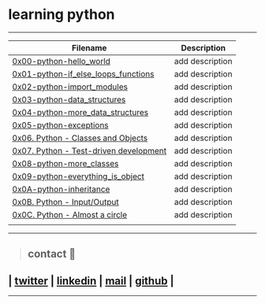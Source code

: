 # learning python

---
| **Filename** | **Description** |
|---|---|
| [0x00-python-hello_world](https://github.com/ricardo1470/holbertonschool-higher_level_programming/tree/master/0x00-python-hello_world) | add description  |
| [0x01-python-if_else_loops_functions](https://github.com/ricardo1470/holbertonschool-higher_level_programming/tree/master/0x01-python-if_else_loops_functions) | add description  |
| [0x02-python-import_modules](https://github.com/ricardo1470/holbertonschool-higher_level_programming/tree/master/0x02-python-import_modules) | add description  |
| [0x03-python-data_structures](https://github.com/ricardo1470/holbertonschool-higher_level_programming/tree/master/0x03-python-data_structures) | add description  |
| [0x04-python-more_data_structures](https://github.com/ricardo1470/holbertonschool-higher_level_programming/tree/master/0x04-python-more_data_structures) | add description  |
| [0x05-python-exceptions](https://github.com/ricardo1470/holbertonschool-higher_level_programming/tree/master/0x05-python-exceptions) | add description  |
| [0x06. Python - Classes and Objects](https://github.com/ricardo1470/holbertonschool-higher_level_programming/tree/master/0x06-python-classes) | add description  |
| [0x07. Python - Test-driven development](https://github.com/ricardo1470/holbertonschool-higher_level_programming/tree/master/0x07-python-test_driven_development)  | add description  |
| [0x08-python-more_classes](https://github.com/ricardo1470/holbertonschool-higher_level_programming/tree/master/0x08-python-more_classes)  | add description  |
| [0x09-python-everything_is_object](https://github.com/ricardo1470/holbertonschool-higher_level_programming/tree/master/0x09-python-everything_is_object)  | add description  |
| [0x0A-python-inheritance](https://github.com/ricardo1470/holbertonschool-higher_level_programming/tree/master/0x0A-python-inheritance)  | add description  |
| [0x0B. Python - Input/Output](https://github.com/ricardo1470/holbertonschool-higher_level_programming/tree/master/0x0B-python-input_output) | add description  |
| [0x0C. Python - Almost a circle](https://github.com/ricardo1470/holbertonschool-higher_level_programming/tree/master/0x0C-python-almost_a_circle) | add description  |
|   |   |

---

> ## contact 💬

## | [twitter](https://twitter.com/RICARDO1470) | [linkedin](https://www.linkedin.com/in/ricardo-alfonso-camayo/) | [mail](1466@holbertonschool.com) | [github](https://github.com/ricardo1470/README/blob/master/README.md) |

---
